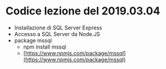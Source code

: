 # Codice lezione del 2019.03.04

* Installazione di SQL Server Express
* Accesso a SQL Server da Node.JS
* package mssql
  * npm install mssql
  * [https://www.npmjs.com/package/mssql](https://www.npmjs.com/package/mssql)
